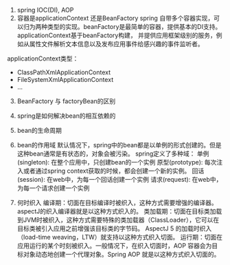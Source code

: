 1. spring IOC(DI), AOP
2. 容器是applicationContext 还是BeanFactory
spring 自带多个容器实现，可以归为两种类型的实现。beanFactory是最简单的容器，提供基本的DI支持。applicationContext基于beanFactory构建，
并提供应用框架级别的服务，例如从属性文件解析文本信息以及发布应用事件给感兴趣的事件监听者。 

applicationContext类型：
- ClassPathXmlApplicationContext
- FileSystemXmlApplicationContext
- ...

3. BeanFactory 与 factoryBean的区别
4. spring是如何解决bean的相互依赖的
5. bean的生命周期

6. bean的作用域
默认情况下，spring中的bean都是以单例的形式创建的。但是这种bean通常是有状态的，对象会被污染。
spring定义了多种域：
单例(singleton): 在整个应用中，只创建bean的一个实例
原型(prototype): 每次注入或者通过spring context获取的时候，都会创建一个新的实例。
回话(session): 在web中，为每一个回话创建一个实例
请求(request): 在web中，为每一个请求创建一个实例

7. 何时织入
编译期：切面在目标编译时被织入，这种方式需要增强的编译器。aspectJ的织入编译器就是以这种方式织入的。
类加载期：切面在目标类加载到JVM时被织入，这种方式需要特殊的类加载器（ClassLoader），它可以在目标类被引入应用之前增强该目标类的字节码。
AspectJ 5 的加载时织入（load-time weaving，LTW）就支持以这种方式织入切面。
运行期：切面在应用运行的某个时刻被织入。一般情况下，在织入切面时，AOP 容器会为目标对象动态地创建一个代理对象。Spring AOP 就是以这种方式织入切面的。